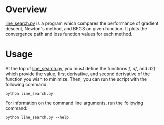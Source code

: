 # Overview
[line_search.py](line_search.py) is a program which compares the performance of gradient descent, Newton's method, and BFGS on given function. It plots the convergence path and loss function values for each method.

# Usage
At the top of [line_search.py](line_search.py), you must define the functions $f$, $df$, and $d2f$ which provide the value, first derivative, and second derivative of the function you wish to minimize. Then, you can run the script with the following command:

```python line_search.py```

For information on the command line arguments, run the following command:

```python line_search.py --help```